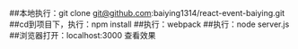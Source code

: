 ##本地执行：git clone git@github.com:baiying1314/react-event-baiying.git
##cd到项目下，执行：npm install
##执行：webpack 
##执行：node server.js
##浏览器打开：localhost:3000 查看效果